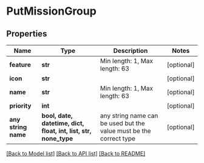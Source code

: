 # PutMissionGroup


## Properties
Name | Type | Description | Notes
------------ | ------------- | ------------- | -------------
**feature** | **str** | Min length: 1, Max length: 63 | [optional] 
**icon** | **str** |  | [optional] 
**name** | **str** | Min length: 1, Max length: 63 | [optional] 
**priority** | **int** |  | [optional] 
**any string name** | **bool, date, datetime, dict, float, int, list, str, none_type** | any string name can be used but the value must be the correct type | [optional]

[[Back to Model list]](../README.md#documentation-for-models) [[Back to API list]](../README.md#documentation-for-api-endpoints) [[Back to README]](../README.md)


